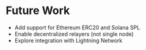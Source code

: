 # Future Work

- Add support for Ethereum ERC20 and Solana SPL  
- Enable decentralized relayers (not single node)  
- Explore integration with Lightning Network
